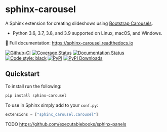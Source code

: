 # sphinx-carousel

A Sphinx extension for creating slideshows using
[Bootstrap Carousels](https://getbootstrap.com/docs/4.6/components/carousel/).

* Python 3.6, 3.7, 3.8, and 3.9 supported on Linux, macOS, and Windows.

📖 Full documentation: https://sphinx-carousel.readthedocs.io

[![Github-CI][github-ci]][github-link]
[![Coverage Status][codecov-badge]][codecov-link]
[![Documentation Status][rtd-badge]][rtd-link]
[![Code style: black][black-badge]][black-link]
[![PyPI][pypi-badge]][pypi-link]
[![PyPI Downloads][pypi-dl-badge]][pypi-dl-link]

[github-ci]: https://github.com/Robpol86/sphinx-carousel/actions/workflows/ci.yml/badge.svg?branch=main
[github-link]: https://github.com/Robpol86/sphinx-carousel/actions/workflows/ci.yml
[codecov-badge]: https://codecov.io/gh/Robpol86/sphinx-carousel/branch/main/graph/badge.svg
[codecov-link]: https://codecov.io/gh/Robpol86/sphinx-carousel
[rtd-badge]: https://readthedocs.org/projects/sphinx-carousel/badge/?version=latest
[rtd-link]: https://sphinx-carousel.readthedocs.io/en/latest/?badge=latest
[black-badge]: https://img.shields.io/badge/code%20style-black-000000.svg
[black-link]: https://github.com/ambv/black
[pypi-badge]: https://img.shields.io/pypi/v/sphinx-carousel.svg
[pypi-link]: https://pypi.org/project/sphinx-carousel
[pypi-dl-badge]: https://img.shields.io/pypi/dw/sphinx-carousel?label=pypi%20downloads
[pypi-dl-link]: https://pypistats.org/packages/sphinx-carousel

## Quickstart

To install run the following:

```bash
pip install sphinx-carousel
```

To use in Sphinx simply add to your `conf.py`:

```python
extensions = ["sphinx_carousel.carousel"]
```

TODO https://github.com/executablebooks/sphinx-panels
